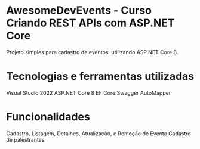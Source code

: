 # AwesomeDevEvents - Curso Criando REST APIs com ASP.NET Core 
Projeto simples para cadastro de eventos, utilizando ASP.NET Core 8.

# Tecnologias e ferramentas utilizadas
Visual Studio 2022
ASP.NET Core 8
EF Core
Swagger
AutoMapper

# Funcionalidades
Cadastro, Listagem, Detalhes, Atualização, e Remoção de Evento
Cadastro de palestrantes
